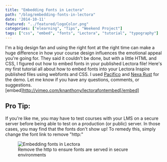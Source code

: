 ```yaml
---
title: "Embedding Fonts in Lectora"
path: "/blog/embedding-fonts-in-lectora"
date: '2014-10-11'
featured: "../featured/logoColor.png"
categories: ["elearning", "Tips", "Weekend Project"]
tags: ["css", "embed", "fonts", "Lectora", "tutorial", "typography"]
---
```


I'm a big design fan and using the right font at the right time can make a huge difference in how your course design influences the emotional appeal you're going for. They said it couldn't be done, but with a little HTML and CSS, I figured out how to embed fonts in your published Lectora file! Here's my first tutorial all about how to embed fonts into your Lectora Inspire published files using webfonts and CSS. I used [Pacifico](https://www.google.com/fonts#UsePlace:use/Collection:Pacificohttp:// "Pacifico on Google Fonts") and [Nexa Rust](http://fontfabric.com/nexa-rust-free-font/ "Nexa Rust on Font-Fabric") for the demo. Let me know if you have any questions, comments, or suggestions. [embed]http://vimeo.com/knanthony/lectorafontembed[/embed]

## Pro Tip:

If you're like me, you may have to test courses with your LMS on a secure server before being able to test on a production (or public) server. In those cases, you may find that the fonts don't show up! To remedy this, simply change the font link to remove "http:"

<figure>
  <img
    sizes="(max-width: 810px) 100vw, 810px"
    srcset="https://res.cloudinary.com/dhdaswa6t/image/upload/f_auto,q_60,w_203/v1530396697/blog/Lectora-font-embed.png 203w,
            https://res.cloudinary.com/dhdaswa6t/image/upload/f_auto,q_60,w_405/v1530396697/blog/Lectora-font-embed.png 405w,
            https://res.cloudinary.com/dhdaswa6t/image/upload/f_auto,q_60,w_810/v1530396697/blog/Lectora-font-embed.png 810w,
            https://res.cloudinary.com/dhdaswa6t/image/upload/f_auto,q_60,w_1215/v1530396697/blog/Lectora-font-embed.png 1215w"
    src="https://res.cloudinary.com/dhdaswa6t/image/upload/f_auto,q_60,w_810/v1530396697/blog/Lectora-font-embed.png"
    alt="Embedding fonts in Lectora" />
  <figcaption>Remove the http to ensure fonts are served in secure environments</figcaption>
</figure>
